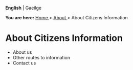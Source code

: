 **English** |  Gaeilge 

**You are here:** [ Home ](/en/) > [ About ](/en/about/) > About Citizens
Information

#  About Citizens Information

  * About us 
  * Other routes to information 
  * Contact us 
